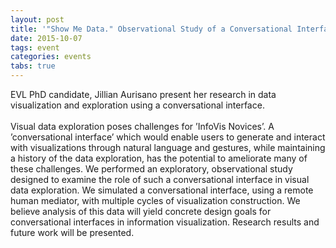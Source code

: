 ```yaml
---
layout: post
title: '"Show Me Data." Observational Study of a Conversational Interface in Visual Data Exploration'
date: 2015-10-07
tags: event
categories: events
tabs: true
---
```


EVL PhD candidate, Jillian Aurisano present her research in data visualization and exploration using a conversational interface.<br><br>
Visual data exploration poses challenges for &rsquo;InfoVis Novices&rsquo;. A &rsquo;conversational interface&rsquo; which would enable users to generate and interact with visualizations through natural language and gestures, while maintaining a history of the data exploration, has the potential to ameliorate many of these challenges. We performed an exploratory, observational study designed to examine the role of such a conversational interface in visual data exploration. We simulated a conversational interface, using a remote human mediator, with multiple cycles of visualization construction. We believe analysis of this data will yield concrete design goals for conversational interfaces in information visualization.  Research results and future work will be presented.